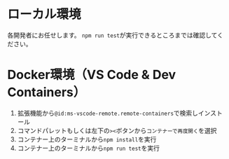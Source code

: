# ローカル環境

各開発者にお任せします。
`npm run test`が実行できるところまでは確認してください。

# Docker環境（VS Code & Dev Containers）

1. 拡張機能から`@id:ms-vscode-remote.remote-containers`で検索しインストール
2. コマンドパレットもしくは左下の`><`ボタンから`コンテナーで再度開く`を選択
3. コンテナー上のターミナルから`npm install`を実行
4. コンテナー上のターミナルから`npm run test`を実行